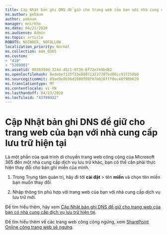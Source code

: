 ```yaml
---
title: Cập Nhật bản ghi DNS để giữ cho trang web của bạn với nhà cung cấp lưu trữ hiện tại
ms.author: pebaum
author: pebaum
manager: mnirkhe
ms.date: 04/21/2020
ms.audience: Admin
ms.topic: article
ROBOTS: NOINDEX, NOFOLLOW
localization_priority: Normal
ms.collection: Adm_O365
ms.custom:
- "419"
- "5200001"
ms.assetid: 0838394d-324d-45c1-9736-6f72e7e9bdb2
ms.openlocfilehash: 8edebef125f23e880713237787bd00cc917258b0
ms.sourcegitcommit: 89ae9e8b36d1980f89f07b016fff0ec48f96b620
ms.translationtype: MT
ms.contentlocale: vi-VN
ms.lasthandoff: 04/23/2020
ms.locfileid: "43789432"
---
```

# <a name="update-dns-records-to-keep-your-website-with-your-current-hosting-provider"></a>Cập Nhật bản ghi DNS để giữ cho trang web của bạn với nhà cung cấp lưu trữ hiện tại

Là một phần của quá trình di chuyển trang web công cộng của Microsoft 365 đến một nhà cung cấp dịch vụ lưu trữ khác, bạn có thể cần phải thực hiện thay đổi cho bản ghi miền của mình.
  
1. Trong Trung tâm quản trị, hãy đi tới **cài đặt** \> tên **miền** và chọn tên miền bạn muốn thay đổi.

2. Nhập thông tin phù hợp với trang web của bạn với nhà cung cấp dịch vụ lưu trữ mới.

Để tìm hiểu thêm, hãy xem [Cập Nhật bản ghi DNS để giữ cho trang web của bạn có nhà cung cấp dịch vụ lưu trữ hiện tại](https://docs.microsoft.com/office365/admin/dns/update-dns-records-to-retain-current-hosting-provider).
  
Để tìm hiểu thêm về các trang web công cộng ngừng, xem [SharePoint Online công trang web sẽ ngưng](https://support.office.com/article/sharepoint-online-public-websites-to-be-discontinued-e86bfd2f-5c7d-446f-a430-7cfcc0130916).
